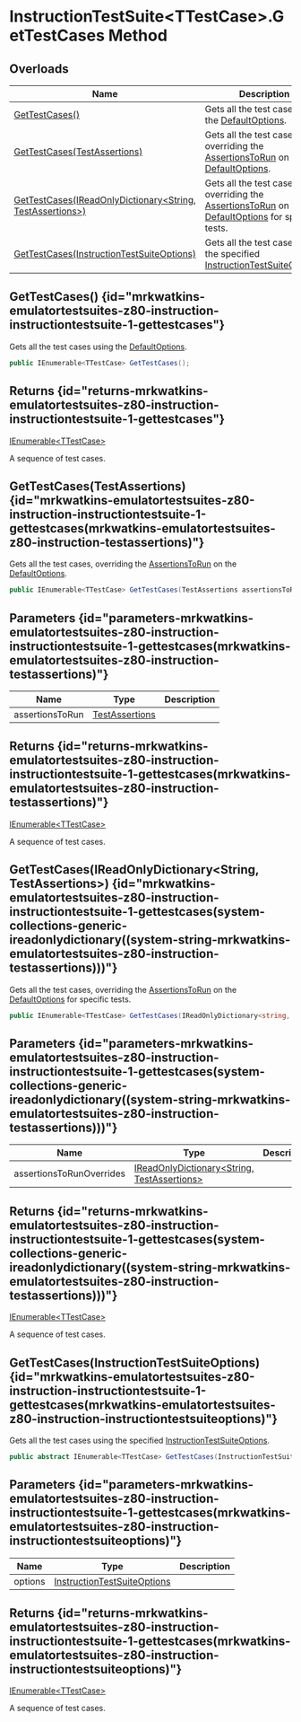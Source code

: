 # InstructionTestSuite&lt;TTestCase&gt;.GetTestCases Method
## Overloads

| Name | Description |
| ---- | ----------- |
| [GetTestCases()](MrKWatkins.EmulatorTestSuites.Z80.Instruction.InstructionTestSuite-1.GetTestCases.md#mrkwatkins-emulatortestsuites-z80-instruction-instructiontestsuite-1-gettestcases) | Gets all the test cases using the [DefaultOptions](MrKWatkins.EmulatorTestSuites.Z80.Instruction.InstructionTestSuite-1.DefaultOptions.md). |
| [GetTestCases(TestAssertions)](MrKWatkins.EmulatorTestSuites.Z80.Instruction.InstructionTestSuite-1.GetTestCases.md#mrkwatkins-emulatortestsuites-z80-instruction-instructiontestsuite-1-gettestcases(mrkwatkins-emulatortestsuites-z80-instruction-testassertions)) | Gets all the test cases, overriding the [AssertionsToRun](MrKWatkins.EmulatorTestSuites.Z80.Instruction.InstructionTestSuiteOptions.AssertionsToRun.md) on the [DefaultOptions](MrKWatkins.EmulatorTestSuites.Z80.Instruction.InstructionTestSuite-1.DefaultOptions.md). |
| [GetTestCases(IReadOnlyDictionary&lt;String, TestAssertions&gt;)](MrKWatkins.EmulatorTestSuites.Z80.Instruction.InstructionTestSuite-1.GetTestCases.md#mrkwatkins-emulatortestsuites-z80-instruction-instructiontestsuite-1-gettestcases(system-collections-generic-ireadonlydictionary((system-string-mrkwatkins-emulatortestsuites-z80-instruction-testassertions)))) | Gets all the test cases, overriding the [AssertionsToRun](MrKWatkins.EmulatorTestSuites.Z80.Instruction.InstructionTestSuiteOptions.AssertionsToRun.md) on the [DefaultOptions](MrKWatkins.EmulatorTestSuites.Z80.Instruction.InstructionTestSuite-1.DefaultOptions.md) for specific tests. |
| [GetTestCases(InstructionTestSuiteOptions)](MrKWatkins.EmulatorTestSuites.Z80.Instruction.InstructionTestSuite-1.GetTestCases.md#mrkwatkins-emulatortestsuites-z80-instruction-instructiontestsuite-1-gettestcases(mrkwatkins-emulatortestsuites-z80-instruction-instructiontestsuiteoptions)) | Gets all the test cases using the specified [InstructionTestSuiteOptions](MrKWatkins.EmulatorTestSuites.Z80.Instruction.InstructionTestSuiteOptions.md). |

## GetTestCases() {id="mrkwatkins-emulatortestsuites-z80-instruction-instructiontestsuite-1-gettestcases"}

Gets all the test cases using the [DefaultOptions](MrKWatkins.EmulatorTestSuites.Z80.Instruction.InstructionTestSuite-1.DefaultOptions.md).

```c#
public IEnumerable<TTestCase> GetTestCases();
```

## Returns {id="returns-mrkwatkins-emulatortestsuites-z80-instruction-instructiontestsuite-1-gettestcases"}

[IEnumerable&lt;TTestCase&gt;](https://learn.microsoft.com/en-gb/dotnet/api/System.Collections.Generic.IEnumerable-1)

A sequence of test cases.
## GetTestCases(TestAssertions) {id="mrkwatkins-emulatortestsuites-z80-instruction-instructiontestsuite-1-gettestcases(mrkwatkins-emulatortestsuites-z80-instruction-testassertions)"}

Gets all the test cases, overriding the [AssertionsToRun](MrKWatkins.EmulatorTestSuites.Z80.Instruction.InstructionTestSuiteOptions.AssertionsToRun.md) on the [DefaultOptions](MrKWatkins.EmulatorTestSuites.Z80.Instruction.InstructionTestSuite-1.DefaultOptions.md).

```c#
public IEnumerable<TTestCase> GetTestCases(TestAssertions assertionsToRun);
```

## Parameters {id="parameters-mrkwatkins-emulatortestsuites-z80-instruction-instructiontestsuite-1-gettestcases(mrkwatkins-emulatortestsuites-z80-instruction-testassertions)"}

| Name | Type | Description |
| ---- | ---- | ----------- |
| assertionsToRun | [TestAssertions](MrKWatkins.EmulatorTestSuites.Z80.Instruction.TestAssertions.md) |  |

## Returns {id="returns-mrkwatkins-emulatortestsuites-z80-instruction-instructiontestsuite-1-gettestcases(mrkwatkins-emulatortestsuites-z80-instruction-testassertions)"}

[IEnumerable&lt;TTestCase&gt;](https://learn.microsoft.com/en-gb/dotnet/api/System.Collections.Generic.IEnumerable-1)

A sequence of test cases.
## GetTestCases(IReadOnlyDictionary&lt;String, TestAssertions&gt;) {id="mrkwatkins-emulatortestsuites-z80-instruction-instructiontestsuite-1-gettestcases(system-collections-generic-ireadonlydictionary((system-string-mrkwatkins-emulatortestsuites-z80-instruction-testassertions)))"}

Gets all the test cases, overriding the [AssertionsToRun](MrKWatkins.EmulatorTestSuites.Z80.Instruction.InstructionTestSuiteOptions.AssertionsToRun.md) on the [DefaultOptions](MrKWatkins.EmulatorTestSuites.Z80.Instruction.InstructionTestSuite-1.DefaultOptions.md) for specific tests.

```c#
public IEnumerable<TTestCase> GetTestCases(IReadOnlyDictionary<string, TestAssertions> assertionsToRunOverrides);
```

## Parameters {id="parameters-mrkwatkins-emulatortestsuites-z80-instruction-instructiontestsuite-1-gettestcases(system-collections-generic-ireadonlydictionary((system-string-mrkwatkins-emulatortestsuites-z80-instruction-testassertions)))"}

| Name | Type | Description |
| ---- | ---- | ----------- |
| assertionsToRunOverrides | [IReadOnlyDictionary&lt;String, TestAssertions&gt;](https://learn.microsoft.com/en-gb/dotnet/api/System.Collections.Generic.IReadOnlyDictionary-2) |  |

## Returns {id="returns-mrkwatkins-emulatortestsuites-z80-instruction-instructiontestsuite-1-gettestcases(system-collections-generic-ireadonlydictionary((system-string-mrkwatkins-emulatortestsuites-z80-instruction-testassertions)))"}

[IEnumerable&lt;TTestCase&gt;](https://learn.microsoft.com/en-gb/dotnet/api/System.Collections.Generic.IEnumerable-1)

A sequence of test cases.
## GetTestCases(InstructionTestSuiteOptions) {id="mrkwatkins-emulatortestsuites-z80-instruction-instructiontestsuite-1-gettestcases(mrkwatkins-emulatortestsuites-z80-instruction-instructiontestsuiteoptions)"}

Gets all the test cases using the specified [InstructionTestSuiteOptions](MrKWatkins.EmulatorTestSuites.Z80.Instruction.InstructionTestSuiteOptions.md).

```c#
public abstract IEnumerable<TTestCase> GetTestCases(InstructionTestSuiteOptions options);
```

## Parameters {id="parameters-mrkwatkins-emulatortestsuites-z80-instruction-instructiontestsuite-1-gettestcases(mrkwatkins-emulatortestsuites-z80-instruction-instructiontestsuiteoptions)"}

| Name | Type | Description |
| ---- | ---- | ----------- |
| options | [InstructionTestSuiteOptions](MrKWatkins.EmulatorTestSuites.Z80.Instruction.InstructionTestSuiteOptions.md) |  |

## Returns {id="returns-mrkwatkins-emulatortestsuites-z80-instruction-instructiontestsuite-1-gettestcases(mrkwatkins-emulatortestsuites-z80-instruction-instructiontestsuiteoptions)"}

[IEnumerable&lt;TTestCase&gt;](https://learn.microsoft.com/en-gb/dotnet/api/System.Collections.Generic.IEnumerable-1)

A sequence of test cases.
